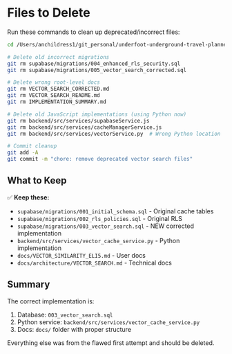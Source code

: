 # Files to Delete

Run these commands to clean up deprecated/incorrect files:

```bash
cd /Users/anchildress1/git_personal/underfoot-underground-travel-planner/.worktrees/vector-search-caching-0928134002

# Delete old incorrect migrations
git rm supabase/migrations/004_enhanced_rls_security.sql
git rm supabase/migrations/005_vector_search_corrected.sql

# Delete wrong root-level docs
git rm VECTOR_SEARCH_CORRECTED.md
git rm VECTOR_SEARCH_README.md  
git rm IMPLEMENTATION_SUMMARY.md

# Delete old JavaScript implementations (using Python now)
git rm backend/src/services/supabaseService.js
git rm backend/src/services/cacheManagerService.js
git rm backend/src/services/vectorService.py  # Wrong Python location

# Commit cleanup
git add -A
git commit -m "chore: remove deprecated vector search files"
```

## What to Keep

✅ **Keep these:**
- `supabase/migrations/001_initial_schema.sql` - Original cache tables
- `supabase/migrations/002_rls_policies.sql` - Original RLS
- `supabase/migrations/003_vector_search.sql` - NEW corrected implementation
- `backend/src/services/vector_cache_service.py` - Python implementation
- `docs/VECTOR_SIMILARITY_ELI5.md` - User docs
- `docs/architecture/VECTOR_SEARCH.md` - Technical docs

## Summary

The correct implementation is:
1. Database: `003_vector_search.sql`
2. Python service: `backend/src/services/vector_cache_service.py`  
3. Docs: `docs/` folder with proper structure

Everything else was from the flawed first attempt and should be deleted.
